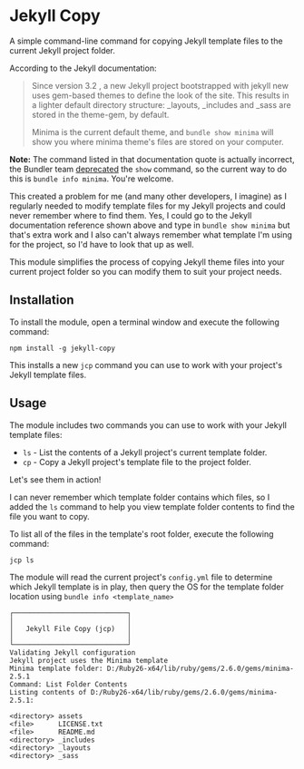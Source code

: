 # Jekyll Copy

A simple command-line command for copying Jekyll template files to the current Jekyll project folder.

According to the Jekyll documentation:

> Since version 3.2 , a new Jekyll project bootstrapped with jekyll new uses gem-based themes to define the look of the site. This results in a lighter default directory structure: _layouts, _includes and _sass are stored in the theme-gem, by default.
>
> Minima is the current default theme, and `bundle show minima` will show you where minima theme's files are stored on your computer.

**Note:** The command listed in that documentation quote is actually incorrect, the Bundler team [deprecated](https://github.com/rubygems/bundler/blob/master/CHANGELOG.md#210pre1-august-28-2019) the `show` command, so the current way to do this is `bundle info minima`. You're welcome.

This created a problem for me (and many other developers, I imagine) as I regularly needed to modify template files for my Jekyll projects and could never remember where to find them. Yes, I could go to the Jekyll documentation reference shown above and type in `bundle show minima` but that's extra work and I also can't always remember what template I'm using for the project, so I'd have to look that up as well.

This module simplifies the process of copying Jekyll theme files into your current project folder so you can modify them to suit your project needs.

## Installation

To install the module, open a terminal window and execute the following command:

```shell
npm install -g jekyll-copy
```

This installs a new `jcp` command you can use to work with your project's Jekyll template files.

## Usage

The module includes two commands you can use to work with your Jekyll template files:

+ `ls` - List the contents of a Jekyll project's current template folder.
+ `cp` - Copy a Jekyll project's template file to the project folder.

Let's see them in action!

I can never remember which template folder contains which files, so I added the `ls` command to help you view template folder contents to find the file you want to copy.

To list all of the files in the template's root folder, execute the following command:

```shell
jcp ls
```

The module will read the current project's `config.yml` file to determine which Jekyll template is in play, then query the OS for the template folder location using `bundle info <template_name>`

```text
┌────────────────────────────┐
│                            │
│   Jekyll File Copy (jcp)   │
│                            │
└────────────────────────────┘
Validating Jekyll configuration
Jekyll project uses the Minima template
Minima template folder: D:/Ruby26-x64/lib/ruby/gems/2.6.0/gems/minima-2.5.1
Command: List Folder Contents
Listing contents of D:/Ruby26-x64/lib/ruby/gems/2.6.0/gems/minima-2.5.1:

<directory> assets
<file>      LICENSE.txt
<file>      README.md
<directory> _includes
<directory> _layouts
<directory> _sass
```
